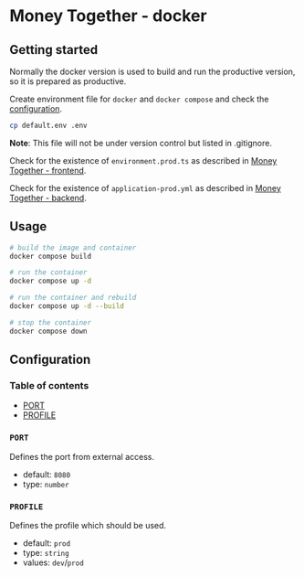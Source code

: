 # Money Together - docker

## Getting started

Normally the docker version is used to build and run the productive version, so it is prepared as productive.

Create environment file for `docker` and `docker compose` and check the [configuration](#configuration).

```bash
cp default.env .env
```

**Note**: This file will not be under version control but listed in .gitignore.

Check for the existence of `environment.prod.ts` as described in [Money Together - frontend](./frontend).

Check for the existence of `application-prod.yml` as described in [Money Together - backend](./backend).

## Usage

```bash
# build the image and container
docker compose build

# run the container
docker compose up -d

# run the container and rebuild
docker compose up -d --build

# stop the container
docker compose down
```

## Configuration

### Table of contents

* [PORT](#port)
* [PROFILE](#profile)

### `PORT`

Defines the port from external access.

* default: `8080`
* type: `number`

### `PROFILE`

Defines the profile which should be used.

* default: `prod`
* type: `string`
* values: `dev`/`prod`
